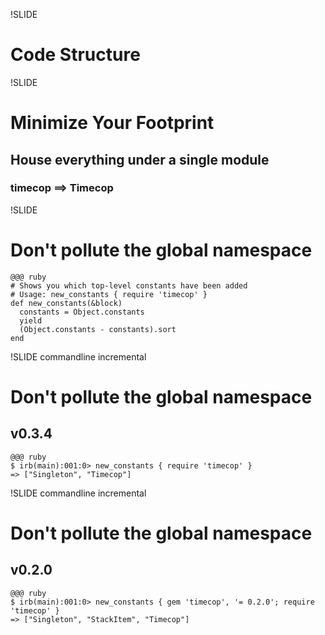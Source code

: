 !SLIDE
# Code Structure #

!SLIDE
# Minimize Your Footprint
## House everything under a single module
### timecop ==> Timecop

!SLIDE
# Don't pollute the global namespace

    @@@ ruby
    # Shows you which top-level constants have been added
    # Usage: new_constants { require 'timecop' }
    def new_constants(&block)
      constants = Object.constants
      yield
      (Object.constants - constants).sort
    end

!SLIDE commandline incremental
# Don't pollute the global namespace
## v0.3.4

    @@@ ruby
    $ irb(main):001:0> new_constants { require 'timecop' }
    => ["Singleton", "Timecop"]
    
!SLIDE commandline incremental
# Don't pollute the global namespace
## v0.2.0

    @@@ ruby
    $ irb(main):001:0> new_constants { gem 'timecop', '= 0.2.0'; require 'timecop' }
    => ["Singleton", "StackItem", "Timecop"]

